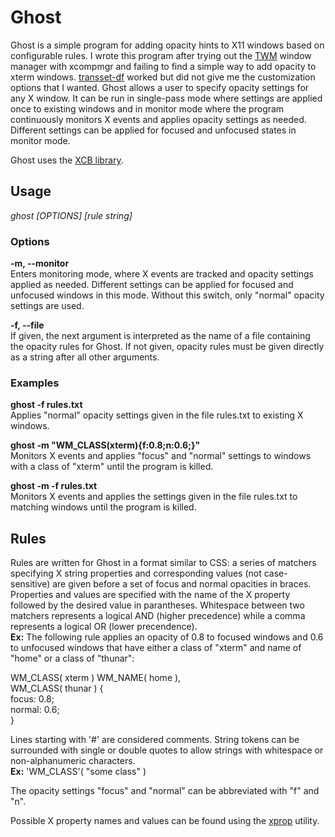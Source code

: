 Ghost
=====

Ghost is a simple program for adding opacity hints to 
X11 windows based on configurable rules. I
wrote this program after trying out the [TWM](http://xwinman.org/vtwm.php) window manager
with xcompmgr and failing to find a simple way to add
opacity to xterm windows. [transset-df](http://forchheimer.se/transset-df/)
worked but did not give me the customization options that I
wanted. Ghost allows a user to specify opacity settings for
any X window. It can be run in single-pass mode where settings are applied
once to existing windows and in monitor mode where the program
continuously monitors X events and applies opacity settings
as needed. Different settings can be applied for focused
and unfocused states in monitor mode.

Ghost uses the [XCB library](http://xcb.freedesktop.org/). 

Usage
-----

*ghost [OPTIONS] [rule string]*

### Options
**-m, --monitor**	
Enters monitoring mode, where X events are tracked and opacity settings
applied as needed. Different settings can be applied for focused and unfocused windows in this mode.
Without this switch, only "normal" opacity settings are used.

**-f, --file**		
If given, the next argument is interpreted as the name of a file
containing the opacity rules for Ghost. If not given, opacity rules must be given directly as a
string after all other arguments.	

### Examples
**ghost -f rules.txt**  
Applies "normal" opacity settings given in the file rules.txt
to existing X windows.
	
**ghost -m "WM_CLASS(xterm){f:0.8;n:0.6;}"**  
Monitors X events and applies "focus" and "normal" settings to windows
with a class of "xterm" until the program is killed.

**ghost -m -f rules.txt**  
Monitors X events and applies the settings given in the file
rules.txt to matching windows until the program is killed.

Rules
-----

Rules are written for Ghost in a format similar to CSS:
a series of matchers specifying
X string properties and corresponding values (not case-sensitive)
are given before a set of focus and normal opacities in
braces. Properties and values are specified with the name of
the X property followed by the desired value in parantheses.
Whitespace between two matchers represents a logical AND 
(higher precedence) while a comma represents a logical OR
(lower precendence).  
**Ex:** The following rule
applies an opacity of 0.8 to focused windows and 0.6 to unfocused
windows that have either a class of "xterm" and name of "home"
or a class of "thunar":

WM_CLASS( xterm ) WM_NAME( home ),  
WM_CLASS( thunar ) {  
	focus: 0.8;  
	normal: 0.6;  
}   

Lines starting with '#' are considered comments. String tokens
can be surrounded with single or double quotes to 
allow strings with whitespace or non-alphanumeric
characters.  
**Ex:** 'WM_CLASS'( "some class" ) 

The opacity settings "focus" and "normal" can be abbreviated
with "f" and "n".

Possible X property names and values can be found using the
[xprop](http://linux.die.net/man/1/xprop) utility.
